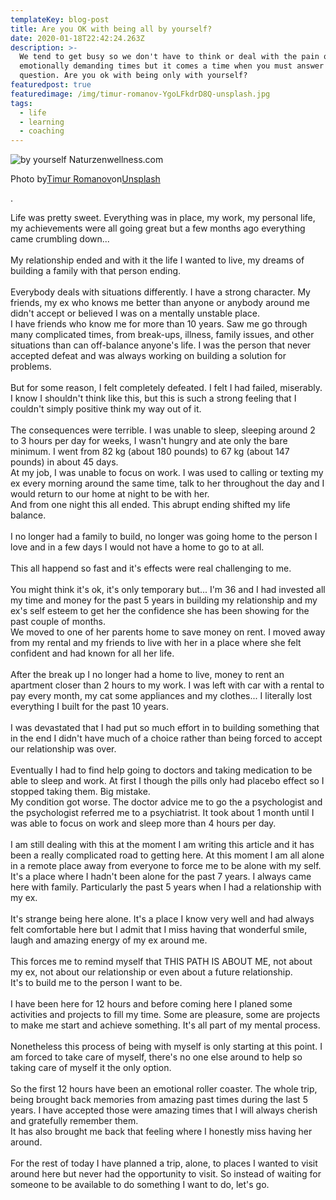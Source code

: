 ```yaml
---
templateKey: blog-post
title: Are you OK with being all by yourself?
date: 2020-01-18T22:42:24.263Z
description: >-
  We tend to get busy so we don't have to think or deal with the pain of more
  emotionally demanding times but it comes a time when you must answer a simple
  question. Are you ok with being only with yourself?
featuredpost: true
featuredimage: /img/timur-romanov-YgoLFkdrD8Q-unsplash.jpg
tags:
  - life
  - learning
  - coaching
---
```

![by yourself Naturzenwellness.com](/img/timur-romanov-YgoLFkdrD8Q-unsplash.jpg "Photo by Timur Romanov on Unsplash")

Photo by[Timur Romanov](https://unsplash.com/@timromanov?utm_source=unsplash&utm_medium=referral&utm_content=creditCopyText)on[Unsplash](https://unsplash.com/s/photos/by-yourself?utm_source=unsplash&utm_medium=referral&utm_content=creditCopyText)

.

Life was pretty sweet. Everything was in place, my work, my personal life, my achievements were all going great but a few months ago everything came crumbling down...\
\
My relationship ended and with it the life I wanted to live, my dreams of building a family with that person ending.\
\
Everybody deals with situations differently. I have a strong character. My friends, my ex who knows me better than anyone or anybody around me didn't accept or believed I was on a mentally unstable place.\
I have friends who know me for more than 10 years. Saw me go through many complicated times, from break-ups, illness, family issues, and other situations than can off-balance anyone's life. I was the person that never accepted defeat and was always working on building a solution for problems.\
\
But for some reason, I felt completely defeated. I felt I had failed, miserably. I know I shouldn't think like this, but this is such a strong feeling that I couldn't simply positive think my way out of it.\
\
The consequences were terrible. I was unable to sleep, sleeping around 2 to 3 hours per day for weeks, I wasn't hungry and ate only the bare minimum. I went from 82 kg (about 180 pounds) to 67 kg (about 147 pounds) in about 45 days.\
At my job, I was unable to focus on work. I was used to calling or texting my ex every morning around the same time, talk to her throughout the day and I would return to our home at night to be with her.\
And from one night this all ended. This abrupt ending shifted my life balance.\
\
I no longer had a family to build, no longer was going home to the person I love and in a few days I would not have a home to go to at all.\
\
This all happend so fast and it's effects were real challenging to me.\
\
You might think it's ok, it's only temporary but... I'm 36 and I had invested all my time and money for the past 5 years in building my relationship and my ex's self esteem to get her the confidence she has been showing for the past couple of months.\
We moved to one of her parents home to save money on rent. I moved away from my rental and my friends to live with her in a place where she felt confident and had known for all her life.\
\
After the break up I no longer had a home to live, money to rent an apartment closer than 2 hours to my work. I was left with car with a rental to pay every month, my cat some appliances and my clothes... I literally lost everything I built for the past 10 years.\
\
I was devastated that I had put so much effort in to building something that in the end I didn't have much of a choice rather than being forced to accept our relationship was over.\
\
Eventually I had to find help going to doctors and taking medication to be able to sleep and work. At first I though the pills only had placebo effect so I stopped taking them. Big mistake.\
My condition got worse. The doctor advice me to go the a psychologist and the psychologist referred me to a psychiatrist. It took about 1 month until I was able to focus on work and sleep more than 4 hours per day.\
\
I am still dealing with this at the moment I am writing this article and it has been a really complicated road to getting here. At this moment I am all alone in a remote place away from everyone to force me to be alone with my self.\
It's a place where I hadn't been alone for the past 7 years. I always came here with family. Particularly the past 5 years when I had a relationship with my ex.\
\
It's strange being here alone. It's a place I know very well and had always felt comfortable here but I admit that I miss having that wonderful smile, laugh and amazing energy of my ex around me.\
\
This forces me to remind myself that THIS PATH IS ABOUT ME, not about my ex, not about our relationship or even about a future relationship.\
It's to build me to the person I want to be.\
\
I have been here for 12 hours and before coming here I planed some activities and projects to fill my time. Some are pleasure, some are projects to make me start and achieve something. It's all part of my mental process.\
\
Nonetheless this process of being with myself is only starting at this point. I am forced to take care of myself, there's no one else around to help so taking care of myself it the only option.\
\
So the first 12 hours have been an emotional roller coaster. The whole trip, being brought back memories from amazing past times during the last 5 years. I have accepted those were amazing times that I will always cherish and gratefully remember them.\
It has also brought me back that feeling where I honestly miss having her around.\
\
For the rest of today I have planned a trip, alone, to places I wanted to visit around here but never had the opportunity to visit. So instead of waiting for someone to be available to do something I want to do, let's go.
